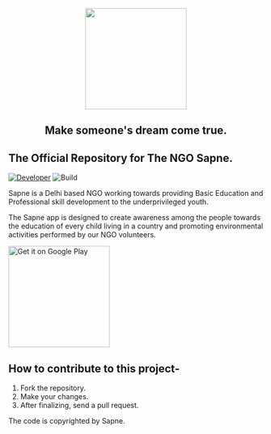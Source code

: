 <p align="center"><img width="200" src="https://github.com/Sapnethedreams/Sapne/blob/master/app/src/main/ic_launcher-web.png"></p>
<h2 align="center"> Make someone's dream come true.</h2>

## The Official Repository for The NGO Sapne.
[![Developer](https://img.shields.io/badge/Developer-Sapne-lightgrey.svg)](https://www.facebook.com/Sapnethedreams/)
![Build](https://img.shields.io/badge/Build-12.0-green.svg)

Sapne is a Delhi based NGO working towards providing Basic Education and Professional skill development to the underprivileged youth.

The Sapne app is designed to create awareness among the people towards the education of every child living in a country and promoting environmental activities performed by our NGO volunteers.

<a href='https://play.google.com/store/apps/details?id=ngo.sapne.intents.sapne&pcampaignid=MKT-Other-global-all-co-prtnr-py-PartBadge-Mar2515-1'><img width="200" alt='Get it on Google Play' src='https://play.google.com/intl/en_us/badges/images/generic/en_badge_web_generic.png'/></a>  

## How to contribute to this project-
1. Fork the repository.
2. Make your changes.
3. After finalizing, send a pull request. 

The code is copyrighted by Sapne.
